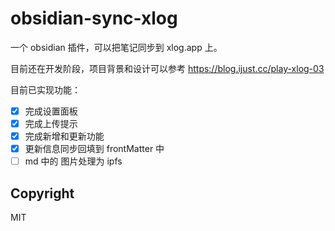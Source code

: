 # obsidian-sync-xlog

一个 obsidian 插件，可以把笔记同步到 xlog.app 上。

目前还在开发阶段，项目背景和设计可以参考 https://blog.ijust.cc/play-xlog-03

目前已实现功能：

- [x] 完成设置面板
- [x] 完成上传提示
- [x] 完成新增和更新功能
- [x] 更新信息同步回填到 frontMatter 中
- [ ] md 中的 图片处理为 ipfs

## Copyright

MIT
